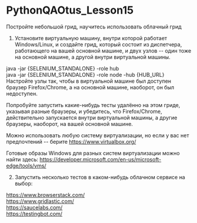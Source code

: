 # PythonQAOtus_Lesson15

Постройте небольшой грид, научитесь использовать облачный грид
1) Установите виртуальную машину, внутри которой работает Windows/Linux, и создайте грид, который состоит из диспетчера, работающего на вашей основной машине, и двух узлов -- один тоже на основной машине, а другой внутри виртуальной машины.

java -jar {SELENIUM_STANDALONE} -role hub \
java -jar {SELENIUM_STANDALONE} -role node -hub {HUB_URL} \
Настройте узлы так, чтобы в виртуальной машине был доступен браузер Firefox/Chrome, а на основной машине, наоборот, он был недоступен.

Попробуйте запустить какие-нибудь тесты удалённо на этом гриде, указывая разные браузеры, и убедитесь, что Firefox/Chrome, действительно запускается внутри виртуальной машины, а другие браузеры, наоборот, на вашей основной машине.

Можно использовать любую систему виртуализации, но если у вас нет предпочтений -- берите https://www.virtualbox.org/ 

Готовые образы Windows для разных систем виртуализации можно найти здесь: https://developer.microsoft.com/en-us/microsoft-edge/tools/vms/ 

2) Запустить несколько тестов в каком-нибудь облачном сервисе на выбор:

https://www.browserstack.com/ \
https://www.gridlastic.com/ \
https://saucelabs.com/ \
https://testingbot.com/ 
